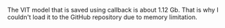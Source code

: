 The VIT model that is saved using callback is about 1.12 Gb. That is why I couldn't load it to the GitHub repository due to memory limitation.
